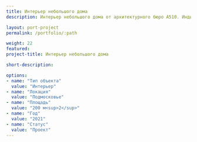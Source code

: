 ```yaml
---
title: Интерьер небольшого дома
description: Интерьер небольшого дома от архитектурного бюро А510. Индивидуальное проектирование на заказ.

layout: port-project
permalink: /portfolio/:path

weight: 22
featured:
project-title: Интерьер небольшого дома

short-description: 

options:
- name: "Тип объекта"
  value: "Интерьер"
- name: "Локация"
  value: "Подмосковье"
- name: "Площадь"
  value: "200 м<sup>2</sup>"
- name: "Год"
  value: "2021"
- name: "Статус"
  value: "Проект"
---
```

